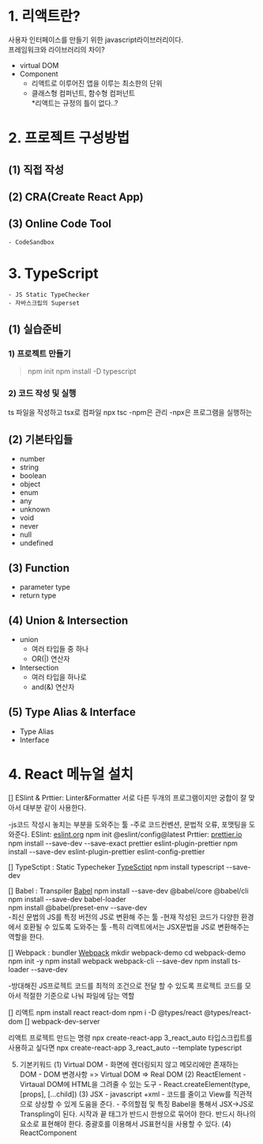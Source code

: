 # 1. 리액트란?
사용자 인터페이스를 만들기 위한 javascript라이브러리이다.  
프레임워크와 라이브러리의 차이?  
- virtual DOM  
- Component  
    - 리액트로 이루어진 앱을 이루는 최소한의 단위  
    - 클래스형 컴퍼넌트, 함수형 컴퍼넌트  
    *리액트는 규정의 틀이 없다..?
# 2. 프로젝트 구성방법  
## (1) 직접 작성
## (2) CRA(Create React App)
## (3) Online Code Tool
    - CodeSandbox
# 3. TypeScript
    - JS Static TypeChecker
    - 자바스크립의 Superset
## (1) 실습준비
### 1) 프로젝트 만들기
> npm init
npm install -D typescript 
### 2) 코드 작성 및 실행
ts 파일을 작성하고 tsx로 컴파일
npx tsc
-npm은 관리
-npx은 프로그램을 실행하는
## (2) 기본타입들
- number
- string
- boolean
- object
- enum
- any
- unknown
- void
- never
- null
- undefined
## (3) Function
- parameter type
- return type
## (4) Union & Intersection
- union 
    + 여러 타입들 중 하나
    + OR(|)  연산자
- Intersection
    +  여러 타입을 하나로
    + and(&) 연산자
## (5) Type Alias & Interface
- Type Alias
- Interface
# 4. React 메뉴얼 설치 
[] ESlint & Prttier: Linter&Formatter
 서로 다른 두개의 프로그램이지만 궁합이 잘 맞아서 대부분 같이 사용한다.

-js코드 작성시 놓치는 부분을 도와주는 툴
-주로 코드컨벤션, 문법적 오류, 포맷팅을 도와준다.
ESlint: [eslint.org](https://eslint.org/) 
        npm init @eslint/config@latest
Prttier: [prettier.io](https://prettier.io/)
        npm install --save-dev --save-exact prettier
eslint-plugin-prettier
        npm install --save-dev eslint-plugin-prettier eslint-config-prettier
        

[] TypeSctipt : Static Typecheker
        [TypeSctipt](https://www.typescriptlang.org/)
        npm install typescript --save-dev

[] Babel : Transpiler
        [Babel](https://babeljs.io/)
        npm install --save-dev @babel/core @babel/cli
        npm install --save-dev babel-loader   
        npm install @babel/preset-env --save-dev     
-최신 문법의 JS를 특정 버전의 JS로 변환해 주는 툴
-현재 작성된 코드가 다양한 환경에서 호환될 수 있도록 도와주는 툴
-특히 리액트에서는 JSX문법을 JS로 변환해주는 역할을 한다.

[] Webpack : bundler 
        [Webpack](https://webpack.js.org/)
        mkdir webpack-demo
        cd webpack-demo
        npm init -y
        npm install webpack webpack-cli --save-dev
        npm install ts-loader --save-dev

-방대해진 JS프로젝트 코드를 최적의 조건으로 전달 할 수 있도록 프로젝트 코드를 모아서 적절한 기준으로 나눠 파일에 담는 역할

[] 리액트
        npm install react react-dom
        npm i -D @types/react @types/react-dom
[] webpack-dev-server

리액트 프로젝트 만드는 명령
npx create-react-app 3_react_auto
타입스크립트를 사용하고 싶다면
npx create-react-app 3_react_auto --template typescript


5. 기본키워드
(1) Virtual DOM
        - 화면에 렌더링되지 않고 메모리에만 존재하는 DOM
        - DOM 변경사항 =>  Virtual DOM => Real DOM
(2) ReactElement
        - Virtaual DOM에 HTML을 그려줄 수 있는 도구
        - React.createElement(type, [props], [...child])
(3) JSX
        - javascript +xml
        - 코드를 줄이고 View를 직관적으로 상상할 수 있게 도움을 준다.
        - 주의할점 및 특징
                Babel을 통해서 JSX->JS로 Transpling이 된다.
                시작과 끝 태그가 반드시 한쌍으로 묶어야 한다.
                반드시 하나의 요소로 표현해야 한다.
                중괄호를 이용해서 JS표현식을 사용할 수 있다.
(4) ReactComponent
